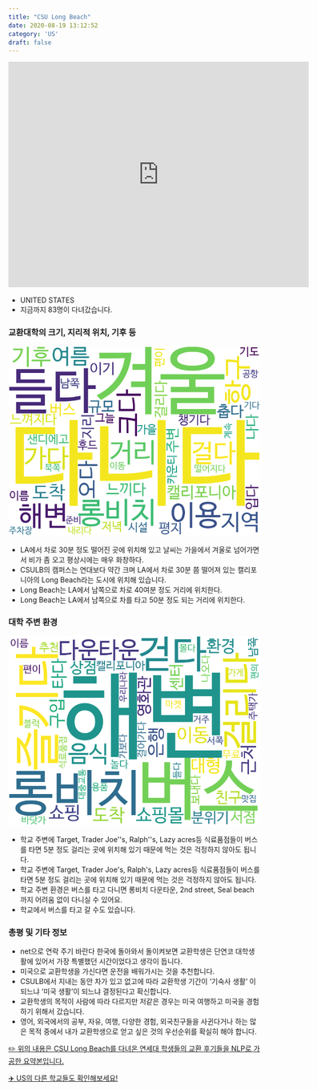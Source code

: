 ```yaml
---
title: "CSU Long Beach"
date: 2020-08-19 13:12:52
category: 'US'
draft: false
---
```


<iframe
width="600"
height="450"
frameborder="0" style="border:0"
src="https://www.google.com/maps/embed/v1/place?key=AIzaSyC9e1AME-pVmWC4hBpFdu5S4dKzyepa3HQ&q=CSU+Long+Beach&center=33.7838235,-118.1140904&zoom=14" allowfullscreen>
</iframe>

* UNITED STATES
* 지금까지 83명이 다녀갔습니다. 

### 교환대학의 크기, 지리적 위치, 기후 등

![gen_info-WordCloud](../univ_wordclouds_okt/gen_info/US000019_gen_info_okt.png)

* LA에서 차로 30분 정도 떨어진 곳에 위치해 있고 날씨는 가을에서 겨울로 넘어가면서 비가 좀 오고 평상시에는 매우 화창하다.
* CSULB의 캠퍼스는 연대보다 약간 크며 LA에서 차로 30분 쯤 떨어져 있는 캘리포니아의 Long Beach라는 도시에 위치해 있습니다.
* Long Beach는 LA에서 남쪽으로 차로 40여분 정도 거리에 위치한다.
* Long Beach는 LA에서 남쪽으로 차를 타고 50분 정도 되는 거리에 위치한다.


### 대학 주변 환경

![env_info-WordCloud](../univ_wordclouds_okt/env_info/US000019_env_info_okt.png)

* 학교 주변에 Target, Trader Joe''s, Ralph''s, Lazy acres등 식료품점들이 버스를 타면 5분 정도 걸리는 곳에 위치해 있기 때문에 먹는 것은 걱정하지 않아도 됩니다.
* 학교 주변에 Target, Trader Joe's, Ralph's, Lazy acres등 식료품점들이 버스를 타면 5분 정도 걸리는 곳에 위치해 있기 때문에 먹는 것은 걱정하지 않아도 됩니다.
* 학교 주변 환경은 버스를 타고 다니면 롱비치 다운타운, 2nd street, Seal beach 까지 어려움 없이 다니실 수 있어요.
* 학교에서 버스를 타고 갈 수도 있습니다.


### 총평 및 기타 정보 
* net으로 연락 주기 바란다 한국에 돌아와서 돌이켜보면 교환학생은 단연코 대학생활에 있어서 가장 특별했던 시간이었다고 생각이 듭니다.
* 미국으로 교환학생을 가신다면 운전을 배워가시는 것을 추천합니다.
* CSULB에서 지내는 동안 차가 있고 없고에 따라 교환학생 기간이 ‘기숙사 생활’ 이 되느냐 ‘미국 생활’이 되느냐 결정된다고 확신합니다.
* 교환학생의 목적이 사람에 따라 다르지만 저같은 경우는 미국 여행하고 미국을 경험하기 위해서 갔습니다.
* 영어, 외국에서의 공부, 자유, 여행, 다양한 경험, 외국친구들을 사귄다거나 하는 많은 목적 중에서 내가 교환학생으로 얻고 싶은 것의 우선순위를 확실히 해야 합니다.


[✏️ 위의 내용은 CSU Long Beach를 다녀온 연세대 학생들의 교환 후기들을 NLP로 가공한 요약본입니다.](http://oia.yonsei.ac.kr/partner/expReport.asp?ucode=US000019&bgbn=A)

[✈️ US의 다른 학교들도 확인해보세요!](https://yonsei-exchange.netlify.app/?category=US)
